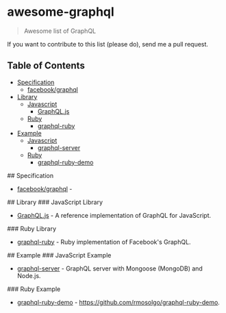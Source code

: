# awesome-graphql

> Awesome list of GraphQL

If you want to contribute to this list (please do), send me a pull request.

## Table of Contents

<!-- MarkdownTOC depth=4 -->

- [Specification](#spec)
    - [facebook/graphql](http://facebook.github.io/graphql/)
- [Library](#lib)
    - [Javascript](#lib-js)
        - [GraphQL.js](https://github.com/graphql/graphql-js)
    - [Ruby](#lib-rb)
        - [graphql-ruby](https://github.com/rmosolgo/graphql-ruby)
- [Example](#example)
    - [Javascript](#example-js)
        - [graphql-server](https://github.com/RisingStack/graphql-server)
    - [Ruby](#example-rb)
        - [graphql-ruby-demo](https://github.com/rmosolgo/graphql-ruby-demo)

<!-- /MarkdownTOC -->

<a name="spec" />
## Specification

* [facebook/graphql](http://facebook.github.io/graphql/) -

<a name="lib" />
## Library

<a name="lib-js" />
### JavaScript Library

* [GraphQL.js](https://github.com/graphql/graphql-js) - A reference implementation of GraphQL for JavaScript.

<a name="lib-rb" />
### Ruby Library

* [graphql-ruby](https://github.com/rmosolgo/graphql-ruby) - Ruby implementation of Facebook's GraphQL.

<a name="example" />
## Example

<a name="example-js" />
### JavaScript Example

* [graphql-server](https://github.com/RisingStack/graphql-server) - GraphQL server with Mongoose (MongoDB) and Node.js.

<a name="example-rb" />
### Ruby Example

* [graphql-ruby-demo](https://github.com/rmosolgo/graphql-ruby-demo) - https://github.com/rmosolgo/graphql-ruby-demo.
